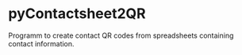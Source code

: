 # pyContactsheet2QR
Programm to create contact QR codes from spreadsheets containing contact information. 
